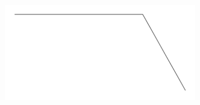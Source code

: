![auto-generated graph of the evolution of a random piece of data](https://github.com/Sheraff/gha-graphs/blob/action-storage/.github/storage/graphs/toto/main-evolution.svg)
